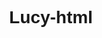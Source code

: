 # Lucy-html
<!DOCTYPE html>
<html>
<head>
    <title>聖誕節驚喜</title>
    <style>
        body {
            text-align: center;
            font-family: Arial, sans-serif;
        }
        
        .tree {
            font-size: 50px;
            cursor: pointer;
        }
        
        .tree:hover {
            color: red;
        }
        
        #video-frame {
            display: none;
        }
        
        #message {
            margin-top: 20px;
        }
    </style>
</head>
<body>
    <h1>聖誕節驚喜アプリ</h1>
    <div class="tree" onclick="showVideo()">&#127876;</div>
    <div id="video-frame">
        <iframe width="560" height="315" src="[https://www.youtube.com/embed/?listType=user_uploads&list=taiwanwondering](https://youtube.com/playlist?list=PLj_rp8v_tcGAseXSbQjlj5XajxKA8d4_3&si=QADcDK9wfZuUTcqY)" allowfullscreen></iframe>
    </div>
    <div id="message">
        <input type="text" id="message-box" placeholder="佳節愉快、聖誕節重要意義のメッセージを入力してください" oninput="updateMessage()" />
    </div>

    <script>
        function showVideo() {
            document.getElementById("video-frame").style.display = "block";
        }

        function updateMessage() {
            var message = document.getElementById("message-box").value;
            document.getElementById("message").innerHTML = message;
        }
    </script>
</body>
</html>
